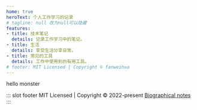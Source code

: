 ```yaml
---
home: true
heroText: 个人工作学习的记录
# tagline: null 改为null可以隐藏
features:
- title: 技术笔记
  details: 记录工作学习中的笔记。
- title: 生活
  details: 享受生活分享日常。
- title: 常见的工具
  details: 工作中使用到的有用工具。
# footer: MIT Licensed | Copyright © fanweihua
---
```


hello monster

::: slot footer
MIT Licensed | Copyright © 2022-present [Biographical notes](http://littlemonstergitee.gitee.io/gitee-vue/)
:::